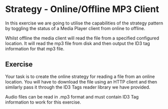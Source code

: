 # Strategy - Online/Offline MP3 Client

In this exercise we are going to utilise the capabilities of the strategy pattern by toggling the status of a Media Player client from online to offline.

Whilst offline the media client will read the file from a specified configured location. It will read the mp3 file from disk and then output the ID3 tag information for that mp3 file.

## Exercise

Your task is to create the online strategy for reading a file from an online location. You will have to download the file using an HTTP client and then similarly pass it through the ID3 Tags reader library we have provided. 

Audio files can be read in .mp3 format and must contain ID3 Tag information to work for this exercise.